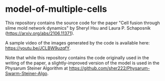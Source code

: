 # model-of-multiple-cells

This repository contains the source code for the paper "Cell fusion through slime mold network dynamics" by Sheryl Hsu and Laura P. Schaposnik (https://arxiv.org/abs/2106.11371).

A sample video of the images generated by the code is available here: https://youtu.be/JCLBW9uzqfY.

Note that while this repository contains the code originally used in the writing of the paper, a slightly-improved version of the model is used in the Physarum Steiner Algorithm at https://github.com/sher222/Physarum-Swarm-Steiner-Algo.
